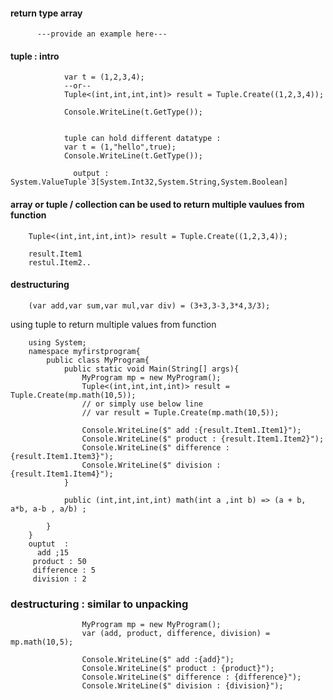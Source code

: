 #### return type array
      
          ---provide an example here---


#### tuple : intro

                var t = (1,2,3,4);
                --or--
                Tuple<(int,int,int,int)> result = Tuple.Create((1,2,3,4));

                Console.WriteLine(t.GetType());
                
                
                tuple can hold different datatype : 
                var t = (1,"hello",true);
                Console.WriteLine(t.GetType());

                  output : System.ValueTuple`3[System.Int32,System.String,System.Boolean]

#### array or tuple / collection can be used to return multiple vaulues from function

        Tuple<(int,int,int,int)> result = Tuple.Create((1,2,3,4));
        
        result.Item1
        restul.Item2..
        
#### destructuring 
   
        (var add,var sum,var mul,var div) = (3+3,3-3,3*4,3/3);
        



using tuple to return multiple values from function

        using System;
        namespace myfirstprogram{
            public class MyProgram{
                public static void Main(String[] args){
                    MyProgram mp = new MyProgram();
                    Tuple<(int,int,int,int)> result = Tuple.Create(mp.math(10,5));
                    // or simply use below line
                    // var result = Tuple.Create(mp.math(10,5));

                    Console.WriteLine($" add :{result.Item1.Item1}");
                    Console.WriteLine($" product : {result.Item1.Item2}");
                    Console.WriteLine($" difference : {result.Item1.Item3}");
                    Console.WriteLine($" division : {result.Item1.Item4}");
                }

                public (int,int,int,int) math(int a ,int b) => (a + b, a*b, a-b , a/b) ; 

            }
        }
        ouptut  :
          add ;15
         product : 50
         difference : 5
         division : 2

### destructuring : similar to unpacking 

                    MyProgram mp = new MyProgram();
                    var (add, product, difference, division) = mp.math(10,5);
            
                    Console.WriteLine($" add :{add}");
                    Console.WriteLine($" product : {product}");
                    Console.WriteLine($" difference : {difference}");
                    Console.WriteLine($" division : {division}");


